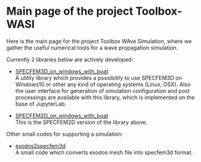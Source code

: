 # Main page of the project Toolbox-WASI

Here is the main page for the project Toolbox WAve SImulation, where we gather the useful numerical tools for a wave propagation simulation.



Currently 2 libraries below are actively developed:  


- [SPECFEM3D_on_windows_with_boat](https://specfem3d-on-docker-with-boat.readthedocs.io/en/latest/)  
A utility library which provides a possibility to use SPECFEM3D on Windows10 or other any kind of operating systems (Linux, OSX).
Also the user interface for generation of simulation configuration and post processings are available with this library, which is implemented on the base of JupyterLab.

- [SPECFEM2D_on_windows_with_boat](https://specfem2d-on-docker-with-boat.readthedocs.io/en/latest/)  
This is the SPECFEM2D version of the library above.




Other small codes for supporting a simulation:  

- [exodos2specfem3d](https://mnagaso.github.io/exodos2specfem3d/)  
A small code which converts exodos mesh file into specfem3d format.
